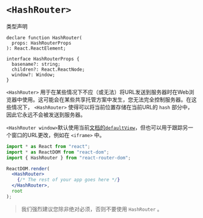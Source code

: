 # `<HashRouter>`

类型声明

```tsx
declare function HashRouter(
  props: HashRouterProps
): React.ReactElement;

interface HashRouterProps {
  basename?: string;
  children?: React.ReactNode;
  window?: Window;
}
```

`<HashRouter>` 用于在某些情况下不应（或无法）将URL发送到服务器时在Web浏览器中使用。这可能会在某些共享托管方案中发生，您无法完全控制服务器。在这些情况下， `<HashRouter>` 使得可以将当前位置存储在当前URL的 `hash` 部分中，因此它永远不会被发送到服务器。

`<HashRouter window>`默认使用当前[文档的`defaultView`](https://developer.mozilla.org/en-US/docs/Web/API/Document/defaultView)，但也可以用于跟踪另一个窗口的URL更改，例如在 `<iframe>` 中。

```jsx
import * as React from "react";
import * as ReactDOM from "react-dom";
import { HashRouter } from "react-router-dom";

ReactDOM.render(
  <HashRouter>
    {/* The rest of your app goes here */}
  </HashRouter>,
  root
);
```

> 我们强烈建议您除非绝对必须，否则不要使用 `HashRouter` 。